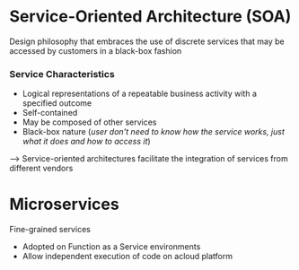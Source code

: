 # Service-Oriented Architecture (SOA)

Design philosophy that embraces the use of discrete services that may be accessed by customers in a black-box fashion

### Service Characteristics
- Logical representations of a repeatable business activity with a specified outcome
- Self-contained
- May be composed of other services
- Black-box nature (*user don't need to know how the service works, just what it does and how to access it*)

--> Service-oriented architectures facilitate the integration of services from different vendors


# Microservices

Fine-grained services
- Adopted on Function as a Service environments
- Allow independent execution of code on  acloud platform